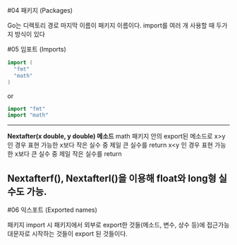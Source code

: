 #04 패키지 (Packages)

Go는 디렉토리 경로 마지막 이름이 패키지 이름이다.
import를 여러 개 사용할 때 두가지 방식이 있다

#05 임포트 (Imports)
```go
import (
  "fmt"
  "math"
)
```
or
```go
import "fmt"
import "math"
```
----------------------------------------------------------------------
**Nextafter(x double, y double) 메소드**
math 패키지 안의 export된 메소드로
x>y 인 경우 표현 가능한 x보다 작은 실수 중 제일 큰 실수를 return
x<y 인 경우 표현 가능한 x보다 큰 실수 중 제일 작은 실수를 return

Nextafterf(), Nextafterl()을 이용해 float와 long형 실수도 가능.
----------------------------------------------------------------------

#06 익스포트 (Exported names)

패키지 import 시 패키지에서 외부로 export한 것들(메소드, 변수, 상수 등)에 접근가능
대문자로 시작하는 것들이 export 된 것들이다.


